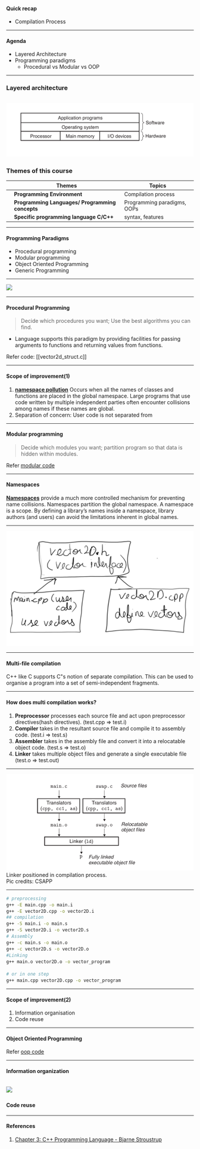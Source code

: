 #### Quick recap
- Compilation Process
---
#### Agenda
- Layered Architecture
- Programming paradigms
	- Procedural vs Modular vs OOP


---
### Layered architecture
![](https://github.com/Ankush-Chander/Data-Structure-Lab/raw/lecture2/images/layered_architecture.png)
---
### Themes of this course

|     | Themes                                          | Topics                      |
| --- | ----------------------------------------------- | --------------------------- |
|     | **Programming Environment**                     | Compilation process         |
|     | **Programming Languages/ Programming concepts** | Programming paradigms, OOPs |
|     | **Specific programming language C/C++**         | syntax, features            |

---
#### Programming Paradigms
- Procedural programming
- Modular programming
- Object Oriented Programming
- Generic Programming
---
![](https://external-content.duckduckgo.com/iu/?u=https%3A%2F%2Fwww.alpharithms.com%2Fwp-content%2Fuploads%2F557%2Fvector-matrix-addition-illustration.jpg&f=1&nofb=1&ipt=d9c737c2c7a1061b36c52929cde5f9fa9c2832e849ceabaa6a4a8f27559c3b95&ipo=images)

---
#### Procedural Programming

> Decide which procedures you want;
> Use the best algorithms you can find.

- Language supports this paradigm by providing facilities for passing arguments to functions and returning values from functions.  

Refer code: [[vector2d_struct.c]]


---
#### Scope of improvement(1)
 1. [**namespace pollution**](https://cpp-primer.pages.dev/book/172-18.2._namespaces.html#filepos4928745) Occurs when all the names of classes and functions are placed in the global namespace. Large programs that use code written by multiple independent parties often encounter collisions among names if these names are global.
 2. Separation of concern: User code is not separated from 

---
#### Modular programming

> Decide which modules you want;
> partition program so that data is hidden within modules.

Refer [modular code](../code/Lecture2/modular)

---
#### Namespaces
**[Namespaces](https://cpp-primer.pages.dev/book/175-defined_terms.html#filepos5111084)** provide a much more controlled mechanism for preventing name collisions. Namespaces partition the global namespace. A namespace is a scope. By defining a library’s names inside a namespace, library authors (and users) can avoid the limitations inherent in global names.


---
![](https://github.com/Ankush-Chander/Data-Structure-Lab/raw/lecture2/images/modular_diagram.jpeg)

---
#### Multi-file compilation
C++ like C supports C"s notion of separate compilation. This can be used to organise a program into a set of semi-independent fragments.

---
#### How does multi compilation works?
1. **Preprocessor** processes each source file and act upon preprocessor directives(hash directives). (test.cpp => test.i)
2. **Compiler** takes in the resultant source file and compile it to assembly code. (test.i => test.s)
3. **Assembler** takes in the assembly file and convert it into a relocatable object code. (test.s => test.o)
4. **Linker** takes multiple object files and generate a single executable file (test.o => test.out)

---
![](https://github.com/Ankush-Chander/IT603-notes/raw/main/lectures/images/linker.png)
Linker positioned in compilation process.  
Pic credits: CSAPP

---
```bash
# preprocessing
g++ -E main.cpp -o main.i
g++ -E vector2D.cpp -o vector2D.i
## compilation
g++ -S main.i -o main.s
g++ -S vector2D.i -o vector2D.s
# Assembly
g++ -c main.s -o main.o
g++ -c vector2D.s -o vector2D.o
#Linking 
g++ main.o vector2D.o -o vector_program

# or in one step
g++ main.cpp vector2D.cpp -o vector_program 
```
---
#### Scope of improvement(2)
1. Information organisation
2. Code reuse
---
#### Object Oriented Programming
Refer [oop code](../code/Lecture2/oop)

---
#### Information organization
![](https://www.scaler.com/topics/images/difference-between-structure-and-class_Thumbnail.webp)
---
#### Code reuse

---
#### References
1. [Chapter 3: C++ Programming Language - Bjarne Stroustrup]()
